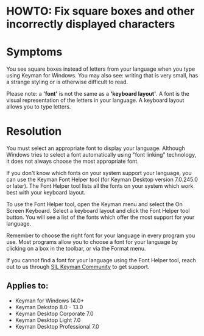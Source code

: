 # HOWTO: Fix square boxes and other incorrectly displayed characters

# Symptoms

You see square boxes instead of letters from your language when you type using Keyman for Windows.  You may also see: writing that is very small, has a strange styling or is otherwise difficult to read.

Please note: a **'font'** is not the same as a **'keyboard layout'**.  A font is the visual representation of the letters in your language. A keyboard layout allows you to type letters.

# Resolution

You must select an appropriate font to display your language.  Although Windows tries to select a font automatically using "font linking" technology, it does not always choose the most appropriate font.

If you don't know which fonts on your system support your language, you can use the Keyman Font Helper tool (for Keyman Desktop version 7.0.245.0 or later). The Font Helper tool lists all the fonts on your system which work best with your keyboard layout.

To use the Font Helper tool, open the Keyman menu and select the On Screen Keyboard. Select a keyboard layout and click the Font Helper tool button. You will see a list of the fonts which offer the most support for your language.

Remember to choose the right font for your language in every program you use. Most programs allow you to choose a font for your language by clicking on a box in the toolbar, or via the Format menu.

If you cannot find a font for your language using the Font Helper tool, reach out to us through [SIL Keyman Community](https://community.software.sil.org/c/keyman/19) to get support.

## Applies to:
* Keyman for Windows 14.0+
* Keyman Dekstop 8.0 - 13.0
* Keyman Desktop Corporate 7.0
* Keyman Desktop Light 7.0
* Keyman Desktop Professional 7.0
